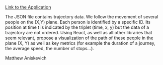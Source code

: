[Link to the Application](https://github.com/facebook/create-react-app)

The JSON file contains trajectory data. We follow the movement of several people on the (X,Y) plane. Each person is identified by a specific ID. Its position at time t is indicated by the triplet (time, x, y) but the data of a trajectory are not ordered.
Using React, as well as all other libraries that seem relevant, propose a visualization of the path of these people in the plane (X, Y) as well as key metrics (for example the duration of a journey, the average speed, the number of stops...).

Matthew Aniskevich
